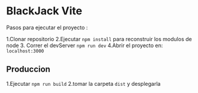 # BlackJack Vite

Pasos para ejecutar el proyecto :

1.Clonar repositorio
2.Ejecutar ```npm install``` para reconstruir los modulos de node
3. Correr el devServer ```npm run dev```
4.Abrir el proyecto en: ```localhost:3000```

## Produccion

1.Ejecutar ```npm run build```
2.tomar la carpeta ```dist``` y desplegarla